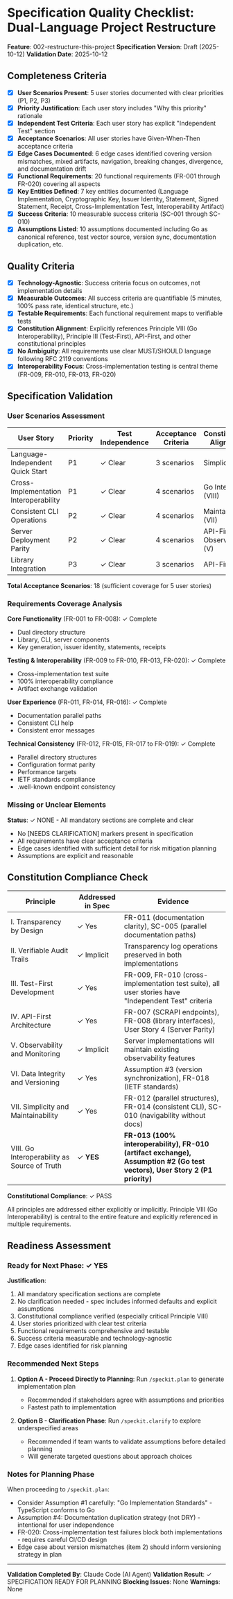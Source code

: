 # Specification Quality Checklist: Dual-Language Project Restructure

**Feature**: 002-restructure-this-project
**Specification Version**: Draft (2025-10-12)
**Validation Date**: 2025-10-12

## Completeness Criteria

- [x] **User Scenarios Present**: 5 user stories documented with clear priorities (P1, P2, P3)
- [x] **Priority Justification**: Each user story includes "Why this priority" rationale
- [x] **Independent Test Criteria**: Each user story has explicit "Independent Test" section
- [x] **Acceptance Scenarios**: All user stories have Given-When-Then acceptance criteria
- [x] **Edge Cases Documented**: 6 edge cases identified covering version mismatches, mixed artifacts, navigation, breaking changes, divergence, and documentation drift
- [x] **Functional Requirements**: 20 functional requirements (FR-001 through FR-020) covering all aspects
- [x] **Key Entities Defined**: 7 key entities documented (Language Implementation, Cryptographic Key, Issuer Identity, Statement, Signed Statement, Receipt, Cross-Implementation Test, Interoperability Artifact)
- [x] **Success Criteria**: 10 measurable success criteria (SC-001 through SC-010)
- [x] **Assumptions Listed**: 10 assumptions documented including Go as canonical reference, test vector source, version sync, documentation duplication, etc.

## Quality Criteria

- [x] **Technology-Agnostic**: Success criteria focus on outcomes, not implementation details
- [x] **Measurable Outcomes**: All success criteria are quantifiable (5 minutes, 100% pass rate, identical structure, etc.)
- [x] **Testable Requirements**: Each functional requirement maps to verifiable tests
- [x] **Constitution Alignment**: Explicitly references Principle VIII (Go Interoperability), Principle III (Test-First), API-First, and other constitutional principles
- [x] **No Ambiguity**: All requirements use clear MUST/SHOULD language following RFC 2119 conventions
- [x] **Interoperability Focus**: Cross-implementation testing is central theme (FR-009, FR-010, FR-013, FR-020)

## Specification Validation

### User Scenarios Assessment

| User Story | Priority | Test Independence | Acceptance Criteria | Constitutional Alignment |
|------------|----------|-------------------|---------------------|--------------------------|
| Language-Independent Quick Start | P1 | ✓ Clear | 3 scenarios | Simplicity (VII) |
| Cross-Implementation Interoperability | P1 | ✓ Clear | 4 scenarios | Go Interop (VIII) |
| Consistent CLI Operations | P2 | ✓ Clear | 4 scenarios | Maintainability (VII) |
| Server Deployment Parity | P2 | ✓ Clear | 4 scenarios | API-First (IV), Observability (V) |
| Library Integration | P3 | ✓ Clear | 3 scenarios | API-First (IV) |

**Total Acceptance Scenarios**: 18 (sufficient coverage for 5 user stories)

### Requirements Coverage Analysis

**Core Functionality** (FR-001 to FR-008): ✓ Complete
- Dual directory structure
- Library, CLI, server components
- Key generation, issuer identity, statements, receipts

**Testing & Interoperability** (FR-009 to FR-010, FR-013, FR-020): ✓ Complete
- Cross-implementation test suite
- 100% interoperability compliance
- Artifact exchange validation

**User Experience** (FR-011, FR-014, FR-016): ✓ Complete
- Documentation parallel paths
- Consistent CLI help
- Consistent error messages

**Technical Consistency** (FR-012, FR-015, FR-017 to FR-019): ✓ Complete
- Parallel directory structures
- Configuration format parity
- Performance targets
- IETF standards compliance
- .well-known endpoint consistency

### Missing or Unclear Elements

**Status**: ✓ NONE - All mandatory sections are complete and clear

- No [NEEDS CLARIFICATION] markers present in specification
- All requirements have clear acceptance criteria
- Edge cases identified with sufficient detail for risk mitigation planning
- Assumptions are explicit and reasonable

## Constitution Compliance Check

| Principle | Addressed in Spec | Evidence |
|-----------|-------------------|----------|
| I. Transparency by Design | ✓ Yes | FR-011 (documentation clarity), SC-005 (parallel documentation paths) |
| II. Verifiable Audit Trails | ✓ Implicit | Transparency log operations preserved in both implementations |
| III. Test-First Development | ✓ Yes | FR-009, FR-010 (cross-implementation test suite), all user stories have "Independent Test" criteria |
| IV. API-First Architecture | ✓ Yes | FR-007 (SCRAPI endpoints), FR-008 (library interfaces), User Story 4 (Server Parity) |
| V. Observability and Monitoring | ✓ Implicit | Server implementations will maintain existing observability features |
| VI. Data Integrity and Versioning | ✓ Yes | Assumption #3 (version synchronization), FR-018 (IETF standards) |
| VII. Simplicity and Maintainability | ✓ Yes | FR-012 (parallel structures), FR-014 (consistent CLI), SC-010 (navigability without docs) |
| VIII. Go Interoperability as Source of Truth | ✓ **YES** | **FR-013 (100% interoperability), FR-010 (artifact exchange), Assumption #2 (Go test vectors), User Story 2 (P1 priority)** |

**Constitutional Compliance**: ✓ PASS

All principles are addressed either explicitly or implicitly. Principle VIII (Go Interoperability) is central to the entire feature and explicitly referenced in multiple requirements.

## Readiness Assessment

### Ready for Next Phase: ✓ YES

**Justification**:
1. All mandatory specification sections are complete
2. No clarification needed - spec includes informed defaults and explicit assumptions
3. Constitutional compliance verified (especially critical Principle VIII)
4. User stories prioritized with clear test criteria
5. Functional requirements comprehensive and testable
6. Success criteria measurable and technology-agnostic
7. Edge cases identified for risk planning

### Recommended Next Steps

1. **Option A - Proceed Directly to Planning**: Run `/speckit.plan` to generate implementation plan
   - Recommended if stakeholders agree with assumptions and priorities
   - Fastest path to implementation

2. **Option B - Clarification Phase**: Run `/speckit.clarify` to explore underspecified areas
   - Recommended if team wants to validate assumptions before detailed planning
   - Will generate targeted questions about approach choices

### Notes for Planning Phase

When proceeding to `/speckit.plan`:
- Consider Assumption #1 carefully: "Go Implementation Standards" - TypeScript conforms to Go
- Assumption #4: Documentation duplication strategy (not DRY) - intentional for user independence
- FR-020: Cross-implementation test failures block both implementations - requires careful CI/CD design
- Edge case about version mismatches (item 2) should inform versioning strategy in plan

---

**Validation Completed By**: Claude Code (AI Agent)
**Validation Result**: ✓ SPECIFICATION READY FOR PLANNING
**Blocking Issues**: None
**Warnings**: None
